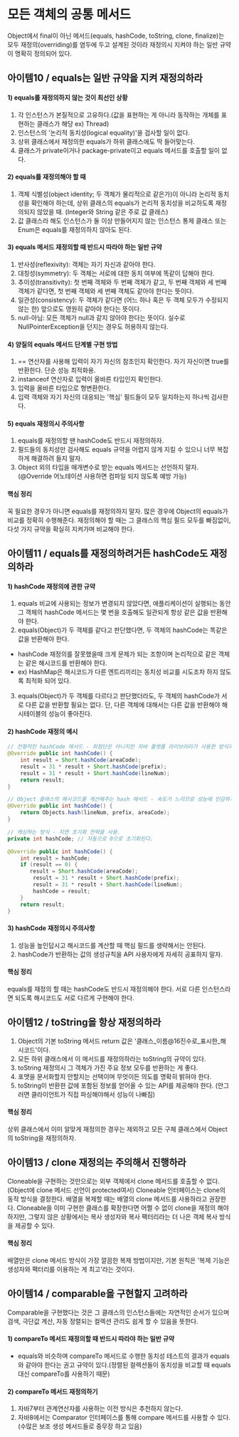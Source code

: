 # 모든 객체의 공통 메서드

Object에서 final이 아닌 메서드(equals, hashCode, toString, clone, finalize)는 모두 재정의(overriding)를 염두에 두고 설계된 것이라 재정의시 지켜야 하는 일반 규약이 명확히 정의되어 있다.

## 아이템10 / equals는 일반 규약을 지켜 재정의하라

#### 1) equals를 재정의하지 않는 것이 최선인 상황
1. 각 인스턴스가 본질적으로 고유하다.(값을 표현하는 게 아니라 동작하는 개체를 표현하는 클래스가 해당 ex) Thread)
2. 인스턴스의 '논리적 동치성(logical equality)'을 검사할 일이 없다.
3. 상위 클래스에서 재정의한 equals가 하위 클래스에도 딱 들어맞는다.
4. 클래스가 private이거나 package-private이고 equals 메서드를 호출할 일이 없다.

#### 2) equals를 재정의해야 할 때
1. 객체 식별성(object identity; 두 객체가 물리적으로 같은가)이 아니라 논리적 동치성을 확인해야 하는데, 상위 클래스의 equals가 논리적 동치성을 비교하도록 재정의되지 않았을 때. (Integer와 String 같은 주로 값 클래스)
2. 값 클래스라 해도 인스턴스가 둘 이상 만들어지지 않는 인스턴스 통제 클래스 또는 Enum은 equals를 재정의하지 않아도 된다.

#### 3) equals 메서드 재정의할 때 반드시 따라야 하는 일반 규약
1. 반사성(reflexivity): 객체는 자기 자신과 같아야 한다.
2. 대칭성(symmetry): 두 객체는 서로에 대한 동치 여부에 똑같이 답해야 한다.
3. 추이성(transitivity): 첫 번째 객체와 두 번째 객체가 같고, 두 번째 객체와 세 번째 객체가 같다면, 첫 번째 객체와 세 번째 객체도 같아야 한다는 뜻이다.
4. 일관성(consistency): 두 객체가 같다면 (어느 하나 혹은 두 객체 모두가 수정되지 않는 한) 앞으로도 영원히 같아야 한다는 뜻이다.
5. null-아님: 모든 객체가 null과 같지 않아야 한다는 뜻이다. 실수로 NullPointerException을 던지는 경우도 허용하지 않는다.

#### 4) 양질의 equals 메서드 단계별 구현 방법
1. == 연산자를 사용해 입력이 자기 자신의 참조인지 확인한다. 자기 자신이면 true를 반환한다. 단순 성능 최적화용.
2. instanceof 연산자로 입력이 올바른 타입인지 확인한다.
3. 입력을 올바른 타입으로 형변환한다.
4. 입력 객체와 자기 자신의 대응되는 '핵심' 필드들이 모두 일치하는지 하나씩 검사한다.

#### 5) equals 재정의시 주의사항
1. equals를 재정의할 땐 hashCode도 반드시 재정의하자.
2. 필드들의 동치성만 검사해도 equals 규약을 어렵지 않게 지킬 수 있으니 너무 복잡하게 해결하려 들지 말자.
3. Object 외의 타입을 매개변수로 받는 equals 메서드는 선언하지 말자. (@Override 어노테이션 사용하면 컴파일 되지 않도록 예방 가능)

#### 핵심 정리
꼭 필요한 경우가 아니면 equals를 재정의하지 말자. 많은 경우에 Object의 equals가 비교를 정확히 수행해준다. 재정의해야 할 때는 그 클래스의 핵심 필드 모두를 빠짐없이, 다섯 가지 규약을 확실히 지켜가며 비교해야 한다.


## 아이템11 / equals를 재정의하려거든 hashCode도 재정의하라

#### 1) hashCode 재정의에 관한 규약
1. equals 비교에 사용되는 정보가 변경되지 않았다면, 애플리케이션이 실행되는 동안 그 객체의 hashCode 메서드는 몇 번을 호출해도 일관되게 항상 같은 값을 반환해야 한다.
2. equals(Object)가 두 객체를 같다고 판단했다면, 두 객체의 hashCode는 똑같은 값을 반환해야 한다.
* hashCode 재정의를 잘못했을때 크게 문제가 되는 조항이며 논리적으로 같은 객체는 같은 해시코드를 반환해야 한다.
* ex) HashMap은 해시코드가 다른 엔트리끼리는 동치성 비교를 시도조차 하지 않도록 최적화 되어 있다.
3. equals(Object)가 두 객체를 다르다고 판단했더라도, 두 객체의 hashCode가 서로 다른 값을 반환할 필요는 없다. 단, 다른 객체에 대해서는 다른 값을 반환해야 해시테이블의 성능이 좋아진다.

#### 2) hashCode 재정의 예시

``` java
// 전형적인 hashCode 메서드 - 최첨단은 아니지만 자바 플랫폼 라이브러리가 사용한 방식과 견줄만하다.
@Override public int hashCode() {
    int result = Short.hashCode(areaCode);
    result = 31 * result + Short.hashCode(prefix);
    result = 31 * result + Short.hashCode(lineNum);
    return result;
}

// Object 클래스의 해시코드를 계산해주는 hash 메서드 - 속도가 느리므로 성능에 민감하지 않은 상황에서만 사용하자.
@Override public int hashCode() {
    return Objects.hash(lineNum, prefix, areaCode);
}

// 캐싱하는 방식 - 지연 초기화 전략을 사용.
private int hashCode; // 자동으로 0으로 초기화된다.

@Override public int hashCode() {
    int result = hashCode;
    if (result == 0) {
       result = Short.hashCode(areaCode);
        result = 31 * result + Short.hashCode(prefix);
        result = 31 * result + Short.hashCode(lineNum);
        hashCode = result;
    }
    return result;
}
```

#### 3) hashCode 재정의시 주의사항
1. 성능을 높인답시고 해시코드를 계산할 때 핵심 필드를 생략해서는 안된다.
2. hashCode가 반환하는 값의 생성규칙을 API 사용자에게 자세히 공표하지 말자.

#### 핵심 정리
equals를 재정의 할 때는 hashCode도 반드시 재정의해야 한다. 서로 다른 인스턴스라면 되도록 해시코드도 서로 다르게 구현해야 한다.

## 아이템12 / toString을 항상 재정의하라

1. Object의 기본 toString 메서드 return 값은 '클래스_이름@16진수로_표시한_해시코드'이다.
2. 모든 하위 클래스에서 이 메서드를 재정의하라는 toString의 규약이 있다.
3. toString 재정의시 그 객체가 가진 주요 정보 모두를 반환하는 게 좋다.
4. 포맷을 문서화할지 안할지는 선택이며 무엇이든 의도를 명확히 밝혀야 한다.
5. toString이 반환한 값에 포함된 정보를 얻어올 수 있는 API를 제공해야 한다. (안그러면 클라이언트가 직접 파싱해야해서 성능이 나빠짐)

#### 핵심 정리
상위 클래스에서 이미 알맞게 재정의한 경우는 제외하고 모든 구체 클래스에서 Object의 toString을 재정의하자.

## 아이템13 / clone 재정의는 주의해서 진행하라

Cloneable을 구현하는 것만으로는 외부 객체에서 clone 메서드를 호출할 수 없다.(Object에 clone 메서드 선언이 protected여서)
Cloneable 인터페이스는 clone의 동작 방식을 결정한다.
배열을 복제할 때는 배열의 clone 메서드를 사용하라고 권장한다.
Cloneable을 이미 구현한 클래스를 확장한다면 어쩔 수 없이 clone을 재정의 해야하지만, 그렇지 않은 상황에서는 복사 생성자와 복사 팩터리라는 더 나은 객체 복사 방식을 제공할 수 있다.

#### 핵심 정리
배열만은 clone 메서드 방식이 가장 깔끔한 복제 방법이지만, 기본 원칙은 '복제 기능은 생성자와 팩터리를 이용하는 게 최고'라는 것이다.

## 아이템14 / comparable을 구현할지 고려하라

Comparable을 구현했다는 것은 그 클래스의 인스턴스들에는 자연적인 순서가 있으며 검색, 극단값 계산, 자동 정렬되는 컬렉션 관리도 쉽게 할 수 있음을 뜻한다.

#### 1) compareTo 메서드 재정의할 때 반드시 따라야 하는 일반 규약
* equals와 비슷하며 compareTo 메서드로 수행한 동치성 테스트의 결과가 equals와 같아야 한다는 권고 규약이 있다.(정렬된 컬렉션들이 동치성을 비교할 때 equals 대신 compareTo를 사용하기 때문)

#### 2) compareTo 메서드 재정의하기
1. 자바7부터 관계연산자를 사용하는 이전 방식은 추천하지 않는다.
2. 자바8에서는 Comparator 인터페이스를 통해 compare 메서드를 사용할 수 있다.(수많은 보조 생성 메서드들로 중무장 하고 있음)
